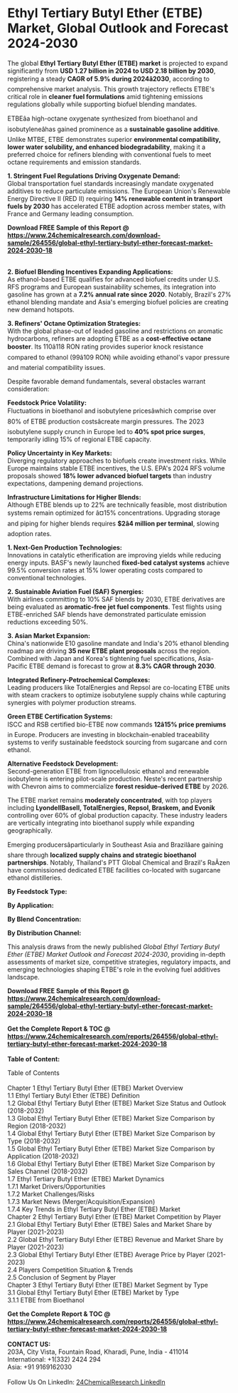 <h1>Ethyl Tertiary Butyl Ether (ETBE) Market, Global Outlook and Forecast 2024-2030</h1><p>The global <strong>Ethyl Tertiary Butyl Ether (ETBE) market</strong> is projected to expand significantly from <strong>USD 1.27 billion in 2024 to USD 2.18 billion by 2030</strong>, registering a steady <strong>CAGR of 5.9% during 2024â2030</strong>, according to comprehensive market analysis. This growth trajectory reflects ETBE's critical role in <strong>cleaner fuel formulations</strong> amid tightening emissions regulations globally while supporting biofuel blending mandates.</p><p>ETBEâa high-octane oxygenate synthesized from bioethanol and isobutyleneâhas gained prominence as a <strong>sustainable gasoline additive</strong>. Unlike MTBE, ETBE demonstrates superior <strong>environmental compatibility, lower water solubility, and enhanced biodegradability</strong>, making it a preferred choice for refiners blending with conventional fuels to meet octane requirements and emission standards.</p><p><strong>1. Stringent Fuel Regulations Driving Oxygenate Demand:</strong><br>
Global transportation fuel standards increasingly mandate oxygenated additives to reduce particulate emissions. The European Union's Renewable Energy Directive II (RED II) requiring <strong>14% renewable content in transport fuels by 2030</strong> has accelerated ETBE adoption across member states, with France and Germany leading consumption.</p><div><b>Download FREE Sample of this Report @ 
            <a href="https://www.24chemicalresearch.com/download-sample/264556/global-ethyl-tertiary-butyl-ether-forecast-market-2024-2030-18">
            https://www.24chemicalresearch.com/download-sample/264556/global-ethyl-tertiary-butyl-ether-forecast-market-2024-2030-18</a></b></div><br><p><strong>2. Biofuel Blending Incentives Expanding Applications:</strong><br>
As ethanol-based ETBE qualifies for advanced biofuel credits under U.S. RFS programs and European sustainability schemes, its integration into gasoline has grown at a <strong>7.2% annual rate since 2020</strong>. Notably, Brazil's 27% ethanol blending mandate and Asia's emerging biofuel policies are creating new demand hotspots.</p><p><strong>3. Refiners' Octane Optimization Strategies:</strong><br>
With the global phase-out of leaded gasoline and restrictions on aromatic hydrocarbons, refiners are adopting ETBE as a <strong>cost-effective octane booster</strong>. Its 110â118 RON rating provides superior knock resistance compared to ethanol (99â109 RON) while avoiding ethanol's vapor pressure and material compatibility issues.</p><p>Despite favorable demand fundamentals, several obstacles warrant consideration:</p><p><strong>Feedstock Price Volatility:</strong><br>
        Fluctuations in bioethanol and isobutylene pricesâwhich comprise over 80% of ETBE production costsâcreate margin pressures. The 2023 isobutylene supply crunch in Europe led to <strong>40% spot price surges</strong>, temporarily idling 15% of regional ETBE capacity.</p><p><strong>Policy Uncertainty in Key Markets:</strong><br>
        Diverging regulatory approaches to biofuels create investment risks. While Europe maintains stable ETBE incentives, the U.S. EPA's 2024 RFS volume proposals showed <strong>18% lower advanced biofuel targets</strong> than industry expectations, dampening demand projections.</p><p><strong>Infrastructure Limitations for Higher Blends:</strong><br>
        Although ETBE blends up to 22% are technically feasible, most distribution systems remain optimized for â¤15% concentrations. Upgrading storage and piping for higher blends requires <strong>$2â4 million per terminal</strong>, slowing adoption rates.</p><p><strong>1. Next-Gen Production Technologies:</strong><br>
Innovations in catalytic etherification are improving yields while reducing energy inputs. BASF's newly launched <strong>fixed-bed catalyst systems</strong> achieve 99.5% conversion rates at 15% lower operating costs compared to conventional technologies.</p><p><strong>2. Sustainable Aviation Fuel (SAF) Synergies:</strong><br>
With airlines committing to 10% SAF blends by 2030, ETBE derivatives are being evaluated as <strong>aromatic-free jet fuel components</strong>. Test flights using ETBE-enriched SAF blends have demonstrated particulate emission reductions exceeding 50%.</p><p><strong>3. Asian Market Expansion:</strong><br>
China's nationwide E10 gasoline mandate and India's 20% ethanol blending roadmap are driving <strong>35 new ETBE plant proposals</strong> across the region. Combined with Japan and Korea's tightening fuel specifications, Asia-Pacific ETBE demand is forecast to grow at <strong>8.3% CAGR through 2030</strong>.</p><p><strong>Integrated Refinery-Petrochemical Complexes:</strong><br>
        Leading producers like TotalEnergies and Repsol are co-locating ETBE units with steam crackers to optimize isobutylene supply chains while capturing synergies with polymer production streams.</p><p><strong>Green ETBE Certification Systems:</strong><br>
        ISCC and RSB certified bio-ETBE now commands <strong>12â15% price premiums</strong> in Europe. Producers are investing in blockchain-enabled traceability systems to verify sustainable feedstock sourcing from sugarcane and corn ethanol.</p><p><strong>Alternative Feedstock Development:</strong><br>
        Second-generation ETBE from lignocellulosic ethanol and renewable isobutylene is entering pilot-scale production. Neste's recent partnership with Chevron aims to commercialize <strong>forest residue-derived ETBE</strong> by 2026.</p><p>The ETBE market remains <strong>moderately concentrated</strong>, with top players including <strong>LyondellBasell, TotalEnergies, Repsol, Braskem, and Evonik</strong> controlling over 60% of global production capacity. These industry leaders are vertically integrating into bioethanol supply while expanding geographically.</p><p>Emerging producersâparticularly in Southeast Asia and Brazilâare gaining share through <strong>localized supply chains and strategic bioethanol partnerships</strong>. Notably, Thailand's PTT Global Chemical and Brazil's RaÃ­zen have commissioned dedicated ETBE facilities co-located with sugarcane ethanol distilleries.</p><p><strong>By Feedstock Type:</strong></p><p><strong>By Application:</strong></p><p><strong>By Blend Concentration:</strong></p><p><strong>By Distribution Channel:</strong></p><p>This analysis draws from the newly published <em>Global Ethyl Tertiary Butyl Ether (ETBE) Market Outlook and Forecast 2024-2030</em>, providing in-depth assessments of market size, competitive strategies, regulatory impacts, and emerging technologies shaping ETBE's role in the evolving fuel additives landscape.</p><div><b>Download FREE Sample of this Report @ 
            <a href="https://www.24chemicalresearch.com/download-sample/264556/global-ethyl-tertiary-butyl-ether-forecast-market-2024-2030-18">
            https://www.24chemicalresearch.com/download-sample/264556/global-ethyl-tertiary-butyl-ether-forecast-market-2024-2030-18</a></b></div><br><div><b>Get the Complete Report & TOC @ 
            <a href="https://www.24chemicalresearch.com/reports/264556/global-ethyl-tertiary-butyl-ether-forecast-market-2024-2030-18">
            https://www.24chemicalresearch.com/reports/264556/global-ethyl-tertiary-butyl-ether-forecast-market-2024-2030-18</a></b></div><br>
            <b>Table of Content:</b><p>Table of Contents<br />
<br />
Chapter 1 Ethyl Tertiary Butyl Ether (ETBE) Market Overview<br />
    1.1 Ethyl Tertiary Butyl Ether (ETBE) Definition<br />
    1.2 Global Ethyl Tertiary Butyl Ether (ETBE) Market Size Status and Outlook (2018-2032)<br />
    1.3 Global Ethyl Tertiary Butyl Ether (ETBE) Market Size Comparison by Region (2018-2032)<br />
    1.4 Global Ethyl Tertiary Butyl Ether (ETBE) Market Size Comparison by Type (2018-2032)<br />
    1.5 Global Ethyl Tertiary Butyl Ether (ETBE) Market Size Comparison by Application (2018-2032)<br />
    1.6 Global Ethyl Tertiary Butyl Ether (ETBE) Market Size Comparison by Sales Channel (2018-2032)<br />
    1.7 Ethyl Tertiary Butyl Ether (ETBE) Market Dynamics<br />
        1.7.1 Market Drivers/Opportunities<br />
        1.7.2 Market Challenges/Risks<br />
        1.7.3 Market News (Merger/Acquisition/Expansion)<br />
        1.7.4 Key Trends in Ethyl Tertiary Butyl Ether (ETBE) Market<br />
Chapter 2 Ethyl Tertiary Butyl Ether (ETBE) Market Competition by Player<br />
    2.1 Global Ethyl Tertiary Butyl Ether (ETBE) Sales and Market Share by Player (2021-2023)<br />
    2.2 Global Ethyl Tertiary Butyl Ether (ETBE) Revenue and Market Share by Player (2021-2023)<br />
    2.3 Global Ethyl Tertiary Butyl Ether (ETBE) Average Price by Player (2021-2023)<br />
    2.4 Players Competition Situation & Trends<br />
    2.5 Conclusion of Segment by Player<br />
Chapter 3 Ethyl Tertiary Butyl Ether (ETBE) Market Segment by Type<br />
    3.1 Global Ethyl Tertiary Butyl Ether (ETBE) Market by Type<br />
        3.1.1 ETBE from Bioethanol<br />
 </p><div><b>Get the Complete Report & TOC @ 
            <a href="https://www.24chemicalresearch.com/reports/264556/global-ethyl-tertiary-butyl-ether-forecast-market-2024-2030-18">
            https://www.24chemicalresearch.com/reports/264556/global-ethyl-tertiary-butyl-ether-forecast-market-2024-2030-18</a></b></div><br><b>CONTACT US:</b><br>
            203A, City Vista, Fountain Road, Kharadi, Pune, India - 411014<br>
            International: +1(332) 2424 294<br>
            Asia: +91 9169162030 <br><br>
            Follow Us On LinkedIn: <a href="https://www.linkedin.com/company/24chemicalresearch/">24ChemicalResearch LinkedIn</a>